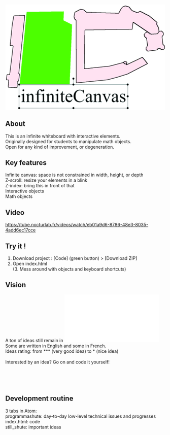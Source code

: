 ![Logo](./ic_better_logo2.png)

## About
This is an infinite whiteboard with interactive elements.   
Originally designed for students to manipulate math objects.    
Open for any kind of improvement, or degeneration.  

## Key features
Infinite canvas: space is not constrained in width, height, or depth    
Z-scroll: resize your elements in a blink   
Z-index: bring this in front of that    
Interactive objects     
Math objects    

## Video
https://tube.nocturlab.fr/videos/watch/eb01a9d6-8786-48e3-8035-4add6ec17cce

## Try it !
1. Download project : [Code] (green button) > [Download ZIP]  
2. Open index.html  
(3. Mess around with objects and keyboard shortcuts)

## Vision
A ton of ideas still remain in ![still_shute](./still_shute.txt)    
Some are written in English and some in French.     
Ideas rating: from *** (very good idea) to * (nice idea)  
<br/> Interested by an idea? Go on and code it yourself!
 
<br/>
<br/>   
<br/>   

## Development routine
3 tabs in Atom:   
programmashute: day-to-day low-level technical issues and progresses  
index.html:     code  
still_shute:    important ideas  
